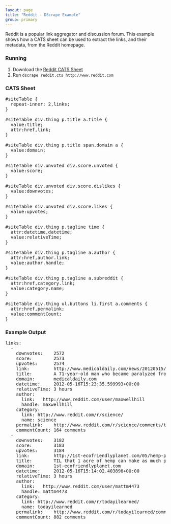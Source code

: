 ```yaml
---
layout: page
title: "Reddit - DScrape Example"
group: primary
---
```


Reddit is a popular link aggregator and discussion forum. This example shows
how a CATS sheet can be used to extract the links, and their metadata, from
the Reddit homepage. 

### Running

1.   Download the [Reddit CATS Sheet](reddit.cts)
2.   Run `dscrape reddit.cts http://www.reddit.com`

### CATS Sheet

<pre class="prettyprint">
#siteTable {
  repeat-inner: 2,links;
}

#siteTable div.thing p.title a.title {
  value:title;
  attr:href,link;
}

#siteTable div.thing p.title span.domain a {
  value:domain;
}

#siteTable div.unvoted div.score.unvoted {
  value:score;
}

#siteTable div.unvoted div.score.dislikes {
  value:downvotes;
}

#siteTable div.unvoted div.score.likes {
  value:upvotes;
}

#siteTable div.thing p.tagline time {
  attr:datetime,datetime;
  value:relativeTime;
}

#siteTable div.thing p.tagline a.author {
  attr:href,author.link;
  value:author.handle;
}

#siteTable div.thing p.tagline a.subreddit {
  attr:href,category.link;
  value:category.name;
}

#siteTable div.thing ul.buttons li.first a.comments {
  attr:href,permalink;
  value:commentCount;
}
</pre>

### Example Output

<pre class="prettyprint">
links: 
  - 
    downvotes:    2572
    score:        2573
    upvotes:      2574
    link:         http://www.medicaldaily.com/news/20120515/9890/nerve-transfer-rewiring-paralyzed-hand-quadriplegia.htm#.T7M6a26JD5o.reddit
    title:        A 71-year-old man who became paralyzed from the waist down and lost all use of both hands in a 2008 car accident has regained motor function in his fingers after doctors rewired his nerves to bypass the damaged ones in a pioneering surgical procedure
    domain:       medicaldaily.com
    datetime:     2012-05-16T15:23:35.599993+00:00
    relativeTime: 3 hours
    author: 
      link:   http://www.reddit.com/user/maxwellhill
      handle: maxwellhill
    category: 
      link: http://www.reddit.com/r/science/
      name: science
    permalink:    http://www.reddit.com/r/science/comments/tq1yk/a_71yearold_man_who_became_paralyzed_from_the/
    commentCount: 164 comments
  - 
    downvotes:    3182
    score:        3183
    upvotes:      3184
    link:         http://1st-ecofriendlyplanet.com/05/hemp-paper/
    title:        TIL that 1 acre of hemp can make as much paper as 4.1 acres of trees, and that hemp fiber to make paper can be yielded in 90 days whereas tree paper comes from trees that take 15-50 years to grow.
    domain:       1st-ecofriendlyplanet.com
    datetime:     2012-05-16T15:14:02.403898+00:00
    relativeTime: 3 hours
    author: 
      link:   http://www.reddit.com/user/mattm4473
      handle: mattm4473
    category: 
      link: http://www.reddit.com/r/todayilearned/
      name: todayilearned
    permalink:    http://www.reddit.com/r/todayilearned/comments/tq1he/til_that_1_acre_of_hemp_can_make_as_much_paper_as/
    commentCount: 882 comments
</pre>
